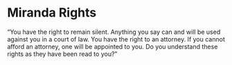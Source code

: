 # Miranda Rights

“You have the right to remain silent. Anything you say can and will be used against you in a court of law. You have the right to an attorney. If you cannot afford an attorney, one will be appointed to you. Do you understand these rights as they have been read to you?”
